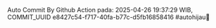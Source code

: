 Auto Commit By Github Action pada: 2025-04-26 19:37:29 WIB, COMMIT_UUID e8427c54-f717-40fa-b77c-d5fb16858416 #autohijau🗿
